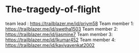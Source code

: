 # The-tragedy-of-flight
team lead : https://trailblazer.me/id/priym58
Team member 1: https://trailblazer.me/id/swetha1503
Team member 2: https://trailblazer.me/id/jjasmine7
Team member 3: https://trailblazer.me/id/lkumar452
Team member 4: https://trailblazer.me/id/kaviyavenkat2002
